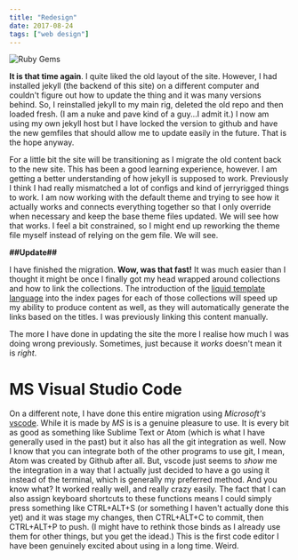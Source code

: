 ```yaml
---
title: "Redesign"
date: 2017-08-24
tags: ["web design"]
---
```

![Ruby Gems](/assets/img/wrench.jpg)

**It is that time again**. I quite liked the old layout of the site. However, I had installed jekyll (the backend of this site) on a different computer and couldn't figure out how to update the thing and it was many versions behind. So, I reinstalled jekyll to my main rig, deleted the old repo and then loaded fresh. (I am a nuke and pave kind of a guy...I admit it.) I now am using my own jekyll host but I have locked the version to github and have the new gemfiles that should allow me to update easily in the future. That is the hope anyway.

For a little bit the site will be transitioning as I migrate the old content back to the new site. This has been a good learning experience, however. I am getting a better understanding of how jekyll is supposed to work. Previously I think I had really mismatched a lot of configs and kind of jerryrigged things to work. I am now working with the default theme and trying to see how it actually works and connects everything together so that I only override when necessary and keep the base theme files updated. We will see how that works. I feel a bit constrained, so I might end up reworking the theme file myself instead of relying on the gem file. We will see. 

**##Update##**

I have finished the migration. **Wow, was that fast!** It was much easier than I thought it might be once I finally got my head wrapped around collections and how to link the collections. The introduction of the [liquid template language](https://help.shopify.com/themes/liquid/basics) into the index pages for each of those collections will speed up my ability to produce content as well, as they will automatically generate the links based on the titles. I was previously linking this content manually. 

The more I have done in updating the site the more I realise how much I was doing wrong previously. Sometimes, just because it *works* doesn't mean it is *right*. 

# MS Visual Studio Code

On a different note, I have done this entire migration using *Microsoft's* [vscode](https://github.com/Microsoft/vscode). While it is made by *MS* is is a genuine pleasure to use. It is every bit as good as something like Sublime Text or Atom (which is what I have generally used in the past) but it also has all the git integration as well. Now I know that you can integrate both of the other programs to use git, I mean, Atom was created by Github after all. But, vscode just seems to *show* me the integration in a way that I actually just decided to have a go using it instead of the terminal, which is generally my preferred method. And you know what? It worked really well, and really crazy easily. The fact that I can also assign keyboard shortcuts to these functions means I could simply press something like CTRL+ALT+S (or something I haven't actually done this yet) and it was stage my changes, then CTRL+ALT+C to commit, then CTRL+ALT+P to push. (I might have to rethink those binds as I already use them for other things, but you get the idead.) This is the first code editor I have been genuinely excited about using in a long time. Weird.

  

